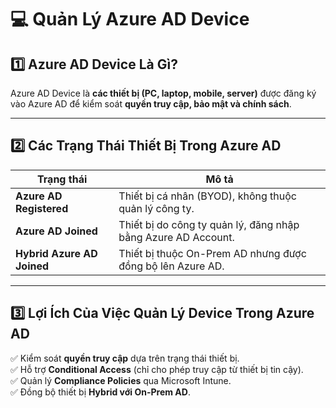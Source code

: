 # 💻 Quản Lý Azure AD Device  

## 1️⃣ Azure AD Device Là Gì?  
Azure AD Device là **các thiết bị (PC, laptop, mobile, server)** được đăng ký vào Azure AD để kiểm soát **quyền truy cập, bảo mật và chính sách**.  

---

## 2️⃣ Các Trạng Thái Thiết Bị Trong Azure AD  

| Trạng thái | Mô tả |
|------------|--------|
| **Azure AD Registered** | Thiết bị cá nhân (BYOD), không thuộc quản lý công ty. |
| **Azure AD Joined** | Thiết bị do công ty quản lý, đăng nhập bằng Azure AD Account. |
| **Hybrid Azure AD Joined** | Thiết bị thuộc On-Prem AD nhưng được đồng bộ lên Azure AD. |

---

## 3️⃣ Lợi Ích Của Việc Quản Lý Device Trong Azure AD  
✅ Kiểm soát **quyền truy cập** dựa trên trạng thái thiết bị.  
✅ Hỗ trợ **Conditional Access** (chỉ cho phép truy cập từ thiết bị tin cậy).  
✅ Quản lý **Compliance Policies** qua Microsoft Intune.  
✅ Đồng bộ thiết bị **Hybrid với On-Prem AD**.  